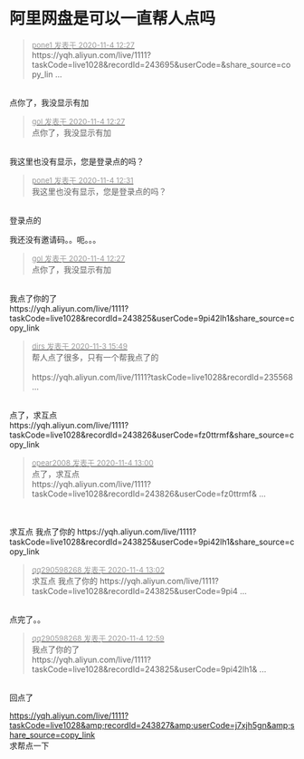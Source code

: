 # 阿里网盘是可以一直帮人点吗


<div class="quote"><blockquote><font size="2"><a href="https://www.hostloc.com/forum.php?mod=redirect&amp;goto=findpost&amp;pid=9400901&amp;ptid=761802" target="_blank"><font color="#999999">pone1 发表于 2020-11-4 12:27</font></a></font><br />
https://yqh.aliyun.com/live/1111?taskCode=live1028&amp;recordId=243695&amp;userCode=&amp;share_source=copy_lin ...</blockquote></div><br />
点你了，我没显示有加<img id="aimg_twT7T" onclick="zoom(this, this.src, 0, 0, 0)" class="zoom" src="https://cdn.jsdelivr.net/gh/hishis/forum-master/public/images/patch.gif" onmouseover="img_onmouseoverfunc(this)" onload="thumbImg(this)" border="0" alt="" />

<div class="quote"><blockquote><font size="2"><a href="https://www.hostloc.com/forum.php?mod=redirect&amp;goto=findpost&amp;pid=9400903&amp;ptid=761802" target="_blank"><font color="#999999">gol 发表于 2020-11-4 12:27</font></a></font><br />
点你了，我没显示有加</blockquote></div><br />
我这里也没有显示，您是登录点的吗？

<div class="quote"><blockquote><font size="2"><a href="https://www.hostloc.com/forum.php?mod=redirect&amp;goto=findpost&amp;pid=9400925&amp;ptid=761802" target="_blank"><font color="#999999">pone1 发表于 2020-11-4 12:31</font></a></font><br />
我这里也没有显示，您是登录点的吗？</blockquote></div><br />
登录点的<img id="aimg_QUKuF" onclick="zoom(this, this.src, 0, 0, 0)" class="zoom" src="https://cdn.jsdelivr.net/gh/hishis/forum-master/public/images/patch.gif" onmouseover="img_onmouseoverfunc(this)" onload="thumbImg(this)" border="0" alt="" />

我还没有邀请码。。呃。。。

<div class="quote"><blockquote><font size="2"><a href="https://www.hostloc.com/forum.php?mod=redirect&amp;goto=findpost&amp;pid=9400903&amp;ptid=761802" target="_blank"><font color="#999999">gol 发表于 2020-11-4 12:27</font></a></font><br />
点你了，我没显示有加</blockquote></div><br />
我点了你的了<br />
https://yqh.aliyun.com/live/1111?taskCode=live1028&amp;recordId=243825&amp;userCode=9pi42lh1&amp;share_source=copy_link

<div class="quote"><blockquote><font size="2"><a href="https://www.hostloc.com/forum.php?mod=redirect&amp;goto=findpost&amp;pid=9395818&amp;ptid=761802" target="_blank"><font color="#999999">dirs 发表于 2020-11-3 15:49</font></a></font><br />
帮人点了很多，只有一个帮我点了的<br />
<br />
https://yqh.aliyun.com/live/1111?taskCode=live1028&amp;recordId=235568 ...</blockquote></div><br />
点了，求互点<br />
https://yqh.aliyun.com/live/1111?taskCode=live1028&amp;recordId=243826&amp;userCode=fz0ttrmf&amp;share_source=copy_link

<div class="quote"><blockquote><font size="2"><a href="https://www.hostloc.com/forum.php?mod=redirect&amp;goto=findpost&amp;pid=9401103&amp;ptid=761802" target="_blank"><font color="#999999">opear2008 发表于 2020-11-4 13:00</font></a></font><br />
点了，求互点<br />
https://yqh.aliyun.com/live/1111?taskCode=live1028&amp;recordId=243826&amp;userCode=fz0ttrmf&amp; ...</blockquote></div><br />
<br />
求互点 我点了你的 https://yqh.aliyun.com/live/1111?taskCode=live1028&amp;recordId=243825&amp;userCode=9pi42lh1&amp;share_source=copy_link

<div class="quote"><blockquote><font size="2"><a href="https://www.hostloc.com/forum.php?mod=redirect&amp;goto=findpost&amp;pid=9401117&amp;ptid=761802" target="_blank"><font color="#999999">qq290598268 发表于 2020-11-4 13:02</font></a></font><br />
求互点 我点了你的 https://yqh.aliyun.com/live/1111?taskCode=live1028&amp;recordId=243825&amp;userCode=9pi4 ...</blockquote></div><br />
点完了。。

<div class="quote"><blockquote><font size="2"><a href="https://www.hostloc.com/forum.php?mod=redirect&amp;goto=findpost&amp;pid=9401100&amp;ptid=761802" target="_blank"><font color="#999999">qq290598268 发表于 2020-11-4 12:59</font></a></font><br />
我点了你的了<br />
https://yqh.aliyun.com/live/1111?taskCode=live1028&amp;recordId=243825&amp;userCode=9pi42lh1&amp; ...</blockquote></div><br />
回点了<img id="aimg_LOxf7" onclick="zoom(this, this.src, 0, 0, 0)" class="zoom" src="https://cdn.jsdelivr.net/gh/hishis/forum-master/public/images/patch.gif" onmouseover="img_onmouseoverfunc(this)" onload="thumbImg(this)" border="0" alt="" />

https://yqh.aliyun.com/live/1111?taskCode=live1028&amp;recordId=243827&amp;userCode=j7xjh5gn&amp;share_source=copy_link<br />
求帮点一下
